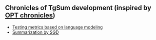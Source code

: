 ## Chronicles of TgSum development (inspired by [OPT chronicles](https://github.com/facebookresearch/metaseq/blob/main/projects/OPT/chronicles/README.md))
- [Testing metrics based on language modeling](lm_metrics.md)
- [Summarization by SGD](sgd_summarization.md)